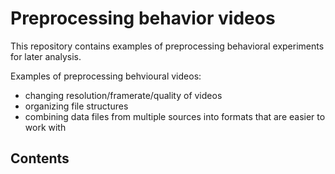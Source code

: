# Preprocessing behavior videos
This repository contains examples of preprocessing behavioral experiments for later analysis.

Examples of preprocessing behvioural videos:
- changing resolution/framerate/quality of videos
- organizing file structures 
- combining data files from multiple sources into formats that are easier to work with

## Contents
```{tableofcontents}
```
